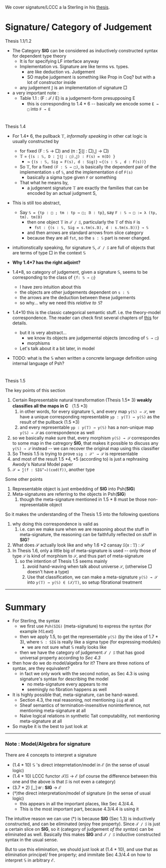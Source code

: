 We cover signature/LCCC a la Sterling in his [thesis](https://www.jonmsterling.com/papers/sterling-2021-thesis.pdf).

# Signature/ Category of Judgement
Thesis 1.1/1.2

* The Category **SIG** can be considered as inductively constructed syntax for dependent type theory
  * It is for specifying LF interface anyway
  * Implementation vs. Signature are like terms vs. types.
    * are like deduction vs. Judgement
    * SO maybe judgement is something like Prop in Coq? but with a lot of constructor inside
  * any judgement 𝕁 is an implementation of signature □  
* a very important note :
  * Table 1.1 : (F : 𝒯 / E) is a judgement-form presupposing E 
    * this is corresponding to 1.4 * 6 -- basically we encode some `E → □` into `F → E` 
#
Thesis 1.4
* For 1.4* 6, the pullback 𝕋, *informally speaking* in other cat logic is usually constructed by
  * for fixed (F : 𝕊 → □) and (π : ∑(𝕁 : □),𝕁 → □) 
  * 𝕋 = `{(s : 𝕊, D : ∑(𝕁 : □),𝕁) : F(s) = π(D) }`
    * ~ `{(s : 𝕊, Sig = F(s), d : Sig)}` ~`{(s : 𝕊 , d : F(s))}`
  * So 𝕋, for a fixed  `(F : 𝕊 → □)`, is basically the dependent pair of the implementation `s` of `𝕊`, and the implementation `d` of `F(s)`
    * basically a sigma type given `F` or something
  * That what he means by, 
    * a judgenent signature 𝕋 are exactly the families that can be encoded by an actual judgment S,
* This is still too abstract, 
  * Say `𝕊 = {tp : □ ; tm : tp → □; 𝔹 : tp}`, say `F : 𝕊 → □ := λ (tp, tm). tm(𝔹)`
    * then one object 𝕋 in `𝒯 / 𝕊`, particularly the 𝕋 of this `F` is 
      * `fst : {(s : 𝕊, Sig = s.tm(s.𝔹), d : s.tm(s.𝔹))} → 𝕊`
    * and then arrows are standard arrows from slice category 
    * because they are all `fst`, so the `s : 𝕊` part is never changed.
* intuitionstically speaking, for signature 𝕊, `𝒯 / 𝕊` are full of objects that are terms of type □ in the context 𝕊  

* **Why 1.4*7 has the right adjoint?**
* 1.4*8, so category of judgement, given a signature 𝕊, seems to be corresponding to the class of `{f: 𝕊 → □}`
  * I have zero intuition about this
  * the objects are other judgements dependent on `s : 𝕊`
  * the arrows are the deduction between these judgements
  * so why... why we need this *relative to 𝕊*?

* 1.4*10 this is the classic categorical semantic stuff. i.e. the theory-model correspondence. The reader can check first several chapters of [this](http://mathieu.anel.free.fr/mat/80514-814/Awodey-Bauer-catlog(2019).pdf) for details.
  * but it is very abstract...
    * we know its objects are judgemental objects (encoding of `𝕊 → □`)
    * morphisms   
  * Let's talk about it a bit later, in model


* TODO: what is the 𝕊 when written a concrete language definition using internal language of Psh?

#
Thesis 1.5

The key points of this section
1. Certain Representable natural transformation (Thesis 1.5* 3) **weakly classifies all the maps in C** （1.5 *3)
   1. in other words, for every signature 𝕊, and every map `y(𝕊) → 𝒮`, we have a unique corresponding representable `yp : y(𝕋) → y(𝕊)` as the result of the pullback (1.5 *3)
   2. and every representable  `yp : y(𝕋) → y(𝕊)` has a non-unique map `y(𝕊) → 𝒮` as correspondence as well
2. so we basically make sure that, every morphism `y(𝕊) → 𝒮` correspondes to some map in the catregory **SIG**, that makes it possible to discuss any `y(𝕊) → 𝒮` instead -- we can recover the original map using this classifier
3. So Thesis 1.5 is trying to prove `sig : 𝒮' → 𝒮` is representable
4. and most of the result 1.5 *4, *5 (according to) is just a rephrasing Awody's Natural Model paper
5. `𝒮 = ∑(f : SIG^→)(cod(f))`, another type


Some other points
1. Representable object is just embedding of **SIG** into Psh(**SIG**)
2. Meta-signatures are referring to the objects in Psh(**SIG**)
   1. though the meta-signature mentioned in 1.5 * 8 must be those non-representable object 

So it makes the understanding of the Thesis 1.5 into the following questions
1. why doing this correspondence is valid as 
   1. i.e. can we make sure when we are reasoning about the stuff in meta-signature, the reasoning can be faithfully reflected on stuff in **SIG**?
2. What does 𝒮 actually look like and why 1.6 *2 cansay 𝕊(x : 𝕋) : 𝒮
3. In Thesis 1.6, only a little big of meta-signature is used -- only those of type `𝒮` is kind of morphism to `𝒮`, and thus part of meta-signature
   1.  so the intention of Thesis 1.5 seems mainly
       1.  avoid hand-waving when talk about universe `𝒮`, (otherwise □ doesn't have a type)
       2.  Use that classification, we can make a meta-signature `y(𝕊) → 𝒮` into `y(𝕋) → y(𝕊) ∈ (𝒯/𝕋)`, so setup fibrational treatment


***
# Summary
* For Sterling, the syntax 
  * we first use `Psh(SIG)` (meta-signature) to express the syntax (for example 𝕄𝕃ext)
  * then we apply 1.5, to get the representable `y(𝕊)` (by the idea of 1.7 * 3), where `𝕊 : SIG` is really like a sigma type (for expressing modules)
    * we are not sure what 𝕊 really looks like
  * then we have the category of judgement `𝒯 / 𝕊` that has good universal property according to *Sec 4.3*
* then how do we do model/algebra for it? There are three notions of syntax, are they equivalent?
  * in fact we only work with the second notion, as Sec 4.3 is using signature's syntax for describing the model
    * no meta-signature every appears to me
    * seemingly no fibration happens as well 
* It is highly possible that, meta-signature, can be hand-waved.
  * Section 4.3, the real reasoning, not mentioning `𝔖ig` at all
  * Sheaf semantics of termination-insensitive noninterference, not mentioning meta-signature at all
  * Naïve logical relations in synthetic Tait computability, not mentioning meta-signature at all
* So maybe it is the best to just look at 

***

### Note : Model/Algebra for signature
There are 4 concepts to interpret a signature
* (1.4 * 10) 𝕊 's direct inteprretation/model in ℰ (in the sense of usual logic)
* (1.4 * 10) LCCC functor 𝒯/𝕊 → ℰ (of course the difference between this one and the above is that 𝕊 is not even a category)
* (3.7 * 2) ⟦_⟧𝒰 : **SIG** → ℰ 
* (†)the direct interpretation/model of signature (in the sense of usual logic)
  * this appears in all the important places, like Sec 4.3/4.4.
  * This is the most important part, because 4.3/4.4 is using it

The intuitive reason we can use (†) is because **SIG** (Sec 1.3) is inductively constructed, and can be eliminated (enjoy free property). Since `𝒯 / 𝕊` is just a certain slice on **SIG**, so it (category of judgement *of the syntax*) can be eliminated as well. Basically this makes **SIG** and  `𝒯 / 𝕊` inductive constructed syntax in the usual sense.

But to use this elimination, we should just look at (1.4 * 10), and use that as elimination principel/ free property; and immitate Sec 4.3/4.4 on how to interpret 𝕊 in arbitrary ℰ.